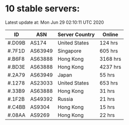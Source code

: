 # 10 stable servers:

Latest update at: Mon Jun 29 02:10:11 UTC 2020

| ID | ASN | Server Country | Online |
| -- | --- | -------------- | ------ |
| #.D09B | AS174 | United States | 124 hrs |
| #.7F1D | AS63949 | Singapore | 605 hrs |
| #.B6F8 | AS63888 | Hong Kong | 3168 hrs |
| #.BD3E | AS63888 | Hong Kong | 4237 hrs |
| #.2A79 | AS63949 | Japan | 55 hrs |
| #.1278 | AS23033 | United States | 653 hrs |
| #.33B9 | AS63888 | Hong Kong | 31 hrs |
| #.1F2B | AS49392 | Russia | 21 hrs |
| #.C4BB | AS9304 | Hong Kong | 15 hrs |
| #.08AA | AS9269 | Hong Kong | 22 hrs |

